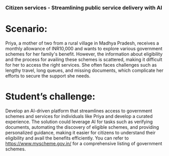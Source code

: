 ### Citizen services - Streamlining public service delivery with AI
 # Scenario: 
Priya, a mother of two from a rural village in Madhya Pradesh, receives a monthly allowance of INR10,000 and wants to explore 
various government schemes for her family's benefit. However, the information about eligibility and the process for availing 
these schemes is scattered, making it difficult for her to access the right services. She often faces challenges such as lengthy 
travel, long queues, and missing documents, which complicate her efforts to secure the support she needs.
 # Student’s challenge: 
Develop an AI-driven platform that streamlines access to government schemes and services for individuals like Priya and 
develop a curated experience. The solution could leverage AI for tasks such as verifying documents, automating the discovery of 
eligible schemes, and providing personalized guidance, making it easier for citizens to understand their eligibility and avail the 
benefits efficiently. You can refer to https://www.myscheme.gov.in/ 
for a comprehensive listing of government schemes.
